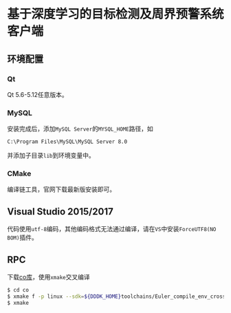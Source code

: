 # 基于深度学习的目标检测及周界预警系统 客户端
## 环境配置

### Qt
Qt 5.6-5.12任意版本。

### MySQL
安装完成后，添加`MySQL Server`的`MYSQL_HOME`路径，如
```
C:\Program Files\MySQL\MySQL Server 8.0
```
并添加子目录`lib`到环境变量中。

### CMake
编译链工具，官网下载最新版安装即可。

## Visual Studio 2015/2017
代码使用`utf-8`编码，其他编码格式无法通过编译，请在`VS`中安装`ForceUTF8(NO BOM)`插件。

## RPC

下载[co库](https://github.com/idealvin/co)，使用`xmake`交叉编译
```sh
$ cd co
$ xmake f -p linux --sdk=${DDDK_HOME}toolchains/Euler_compile_env_cross/arm/cross_compile/install
$ xmake
```


